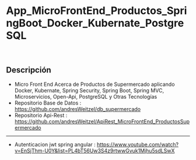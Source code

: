 # App_MicroFrontEnd_Productos_SpringBoot_Docker_Kubernate_PostgreSQL

</br>

## Descripción 
* Micro Front End Acerca de Productos de Supermercado aplicando Docker, Kubernate, Spring Security, Spring Boot, Spring MVC, Microservicios, Open-Api, PostgreSQL y Otras Tecnologías
* Repositorio Base de Datos : https://github.com/andresWeitzel/db_supermercado 
* Repositorio Api-Rest : https://github.com/andresWeitzel/ApiRest_MicroFrontEnd_ProductosSupermercado


<hr>

* Autenticacion jwt spring angular : https://www.youtube.com/watch?v=EnSjThm-U0Y&list=PL4bT56Uw3S4z9rtwwGvuk1Mjhu5sdLSwX

